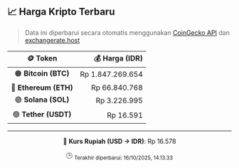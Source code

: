 

<!-- HARGA_KRIPTO -->
## 📈 Harga Kripto Terbaru

> Data ini diperbarui secara otomatis menggunakan [CoinGecko API](https://www.coingecko.com/) dan [exchangerate.host](https://exchangerate.host/)

<div align="center">

| 🪙 Token | 💰 Harga (IDR) |
|:------:|---------------:|
| 🟠 **Bitcoin (BTC)**   | Rp 1.847.269.654 |
| 🔵 **Ethereum (ETH)**  | Rp 66.840.768 |
| 🟣 **Solana (SOL)**    | Rp 3.226.995 |
| 🟢 **Tether (USDT)**   | Rp 16.591 |

---

💱 **Kurs Rupiah (USD → IDR)**: Rp 16.578

🕒 <sub>Terakhir diperbarui: 16/10/2025, 14.13.33</sub>

</div>
<!-- /HARGA_KRIPTO -->